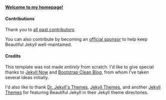 **[Welcome to my homepage!](https://tianyisun00234.github.io/aboutme/)**


#### Contributions

Thank you to [all past contributors](https://github.com/daattali/beautiful-jekyll/graphs/contributors). 

You can also contribute by becoming an [official sponsor](https://github.com/sponsors/daattali/sponsorships?tier_id=39856) to help keep Beautiful Jekyll well-maintained.

#### Credits

This template was not made *entirely* from scratch. I'd like to give special thanks to [Jekyll Now](https://github.com/barryclark/jekyll-now) and [Bootstrap Clean Blog](https://github.com/IronSummitMedia/startbootstrap-clean-blog), from whom I've taken several ideas initially.

I'd also like to thank [Dr. Jekyll's Themes](https://drjekyllthemes.github.io/), [Jekyll Themes](http://jekyllthemes.org/), and another [Jekyll Themes](http://jekyllrc.github.io/jekyllthemes/) for featuring Beautiful Jekyll in their Jekyll theme directories.
